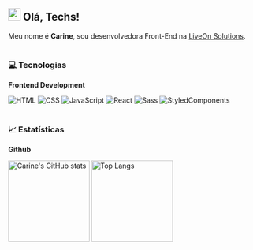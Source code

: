 ## <img src="https://github.com/carineortolani/Carine/blob/main/assets/wave.gif?raw=true" width="25px"> Olá, Techs!

Meu nome é **Carine**, sou desenvolvedora Front-End na <a target="_blank" href="https://www.liveonsolutions.com">LiveOn Solutions</a>.

#

### 💻 Tecnologias

**Frontend Development**

![HTML](https://img.shields.io/badge/-HTML-E34F26?style=for-the-badge&logo=HTML5&logoColor=ffffff)
![CSS](https://img.shields.io/badge/-CSS-1572B6?style=for-the-badge&logo=CSS3&logoColor=ffffff)
![JavaScript](https://img.shields.io/badge/-JavaScript-F7DF1E?style=for-the-badge&logo=JavaScript&logoColor=333333)
![React](https://img.shields.io/badge/-React-61DAFB?style=for-the-badge&logo=React&logoColor=333333)
![Sass](https://img.shields.io/badge/-Sass-CC6699?style=for-the-badge&logo=sass&logoColor=ffffff)
![StyledComponents](https://img.shields.io/badge/-StyledComponents-212121?style=for-the-badge&logo=StyledComponents&logoColor=db7093)

#

### :chart_with_upwards_trend: Estatísticas

**Github**

<div>
  <img height="165em" alt="Carine's GitHub stats" src="https://github-readme-stats.vercel.app/api?username=carineortolani&show_icons=true&theme=dark&bg_color=0000&text_color=fff" />
  <img height="165em" alt="Top Langs" src="https://github-readme-stats.vercel.app/api/top-langs?username=carineortolani&show_icons=true&theme=dark&bg_color=0000&text_color=fff&layout=compact" />
</div>

